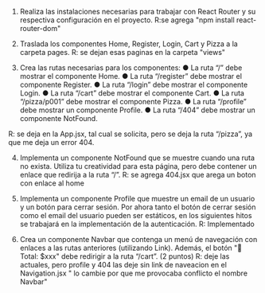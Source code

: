 1. Realiza las instalaciones necesarias para trabajar con React Router y su respectiva
configuración en el proyecto. 
<span style="color: #RRGGBB;">R:se agrega "npm install react-router-dom"</span>

2. Traslada los componentes Home, Register, Login, Cart y Pizza a la carpeta pages.
<span style="color: #RRGGBB;">R: se dejan esas paginas en la carpeta "views"</span>


3. Crea las rutas necesarias para los componentes: 
● La ruta “/” debe mostrar el componente Home.
● La ruta “/register” debe mostrar el componente Register.
● La ruta “/login” debe mostrar el componente Login.
● La ruta “/cart” debe mostrar el componente Cart.
● La ruta “/pizza/p001” debe mostrar el componente Pizza.
● La ruta “/profile” debe mostrar un componente Profile.
● La ruta “/404” debe mostrar un componente NotFound.

<span style="color: #RRGGBB;">R: se deja en la App.jsx, tal cual se solicita, pero  se deja la ruta  “/pizza”, ya que me deja un error 404.</span>

4. Implementa un componente NotFound que se muestre cuando una ruta no exista.
Utiliza tu creatividad para esta página, pero debe contener un enlace que redirija a la
ruta “/”.
 <span style="color: #RRGGBB;">R: se agrega 404.jsx que arega un boton con enlace al home</span>

5. Implementa un componente Profile que muestre un email de un usuario y un botón
para cerrar sesión.
Por ahora tanto el botón de cerrar sesión como el email del usuario pueden ser
estáticos, en los siguientes hitos se trabajará en la implementación de la
autenticación.
<span style="color: #RRR:">R: Implementado</span>

6. Crea un componente Navbar que contenga un menú de navegación con enlaces a las
rutas anteriores (utilizando Link). Además, el botón "🛒 Total: $xxx" debe redirigir a la
ruta “/cart”. (2 puntos)
<span style="color: #RRGGBB;">R: deje las actuales, pero profile y 404 las deje sin link de naveacion en el Navigation.jsx " lo cambie por que me provocaba conflicto el nombre Navbar"
</span>